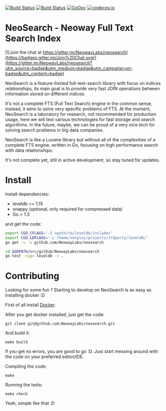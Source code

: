 [![Build Status](https://travis-ci.org/NeowayLabs/neosearch.svg?branch=master)](https://travis-ci.org/NeowayLabs/neosearch) [![Build Status](https://drone.io/github.com/NeowayLabs/neosearch/status.png)](https://drone.io/github.com/NeowayLabs/neosearch/latest) [![GoDoc](https://godoc.org/github.com/NeowayLabs/neosearch/lib/neosearch?status.svg)](https://godoc.org/github.com/NeowayLabs/neosearch/lib/neosearch) [![codecov.io](http://codecov.io/github/NeowayLabs/neosearch/coverage.svg?branch=master)](http://codecov.io/github/NeowayLabs/neosearch?branch=master)

NeoSearch - Neoway Full Text Search Index
==========================================

[![Join the chat at https://gitter.im/NeowayLabs/neosearch](https://badges.gitter.im/Join%20Chat.svg)](https://gitter.im/NeowayLabs/neosearch?utm_source=badge&utm_medium=badge&utm_campaign=pr-badge&utm_content=badge)

NeoSearch is a feature-limited full-text-search library with focus on indices relationships, its main goal is to provide very fast JOIN operations between information stored on different indices.

It's not a complete FTS (Full Text Search) engine in the common sense, instead, it aims to solve very specific problems of FTS. At the moment, NeoSearch is a laboratory for research, not recommended for production usage, here we will test various technologies for fast storage and search algorithms. In the future, maybe, we can be proud of a very nice tech for solving search problems in big data companies.

NeoSearch is like a Lucene library but without all of the complexities of a complete FTS engine, written in Go, focusing on high performance search with data relationships.

It's not complete yet, still in active development, so stay tuned for updates.

# Install

Install dependencies:

* leveldb >= 1.15
* snappy (optional, only required for compressed data)
* Go > 1.3

and get the code:

```bash
export CGO_CFLAGS='-I <path/to/leveldb/include>'
export CGO_LDFLAGS='-L /home/secplus/projects/3rdparty/leveldb/'
go get -u -v github.com/NeowayLabs/neosearch

cd $GOPATH/src/github/NeowayLabs/neosearch
go test -tags leveldb -v .
```

# Contributing

Looking for some fun ? Starting to develop on NeoSearch is as easy as installing docker :D

First of all install [Docker](https://docs.docker.com/installation/).

After you get docker installed, just get the code:

    git clone git@github.com:NeowayLabs/neosearch.git

And build it:

    make build

If you get no errors, you are good to go :D. Just start messing around with the code on your preferred editor/IDE.

Compiling the code:

    make

Running the tests:

    make check

Yeah, simple like that :D
